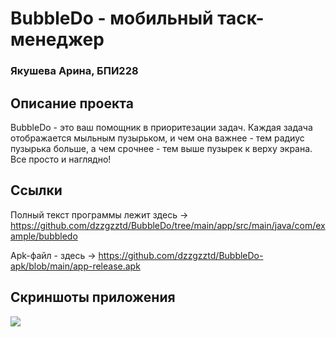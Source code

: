 # BubbleDo - мобильный таск-менеджер
### Якушева Арина, БПИ228

## Описание проекта
BubbleDo - это ваш помощник в приоритезации задач. Каждая задача отображается мыльным пузырьком, и чем она важнее - тем радиус пузырька больше, а чем срочнее - тем выше пузырек к верху экрана. Все просто и наглядно!

## Ссылки

Полный текст программы лежит здесь -> https://github.com/dzzgzztd/BubbleDo/tree/main/app/src/main/java/com/example/bubbledo


Apk-файл - здесь -> https://github.com/dzzgzztd/BubbleDo-apk/blob/main/app-release.apk


## Скриншоты приложения
![](bubbledo-screenshot.png)
